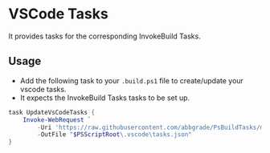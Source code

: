 # VSCode Tasks

It provides tasks for the corresponding InvokeBuild Tasks.

## Usage

- Add the following task to your `.build.ps1` file to create/update your vscode tasks.
- It expects the InvokeBuild Tasks tasks to be set up.

```powershell
task UpdateVsCodeTasks {
    Invoke-WebRequest `
        -Uri 'https://raw.githubusercontent.com/abbgrade/PsBuildTasks/main/VsCode\tasks.json' `
        -OutFile "$PSScriptRoot\.vscode\tasks.json"
}
```
